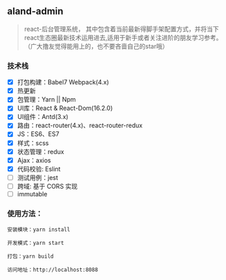 ## aland-admin 
> react-后台管理系统， 其中包含着当前最新得脚手架配置方式，并将当下react生态圈最新技术运用进去,适用于新手或者关注进阶的朋友学习参考。（广大撸友觉得能用上的，也不要吝啬自己的star哦）


### 技术栈
- [x] 打包构建：Babel7 Webpack(4.x)
- [x] 热更新
- [x] 包管理：Yarn || Npm
- [x] UI库：React & React-Dom(16.2.0)
- [x] UI组件：Antd(3.x)
- [x] 路由：react-router(4.x)、react-router-redux
- [x] JS：ES6、ES7
- [x] 样式：scss
- [x] 状态管理：redux
- [x] Ajax：axios
- [x] 代码校验: Eslint
- [ ] 测试用例：jest
- [ ] 跨域: 基于 CORS 实现
- [ ] immutable

### 使用方法：
    安装模块：yarn install  
    
    开发模式：yarn start  

    打包：yarn build
    
    访问地址：http://localhost:8088

